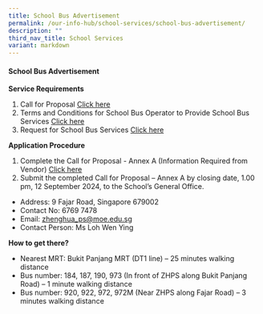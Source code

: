 ```yaml
---
title: School Bus Advertisement
permalink: /our-info-hub/school-services/school-bus-advertisement/
description: ""
third_nav_title: School Services
variant: markdown
---
```


#### School Bus Advertisement

**Service Requirements**<br>
1. Call for Proposal
[Click here](/files/Our%20Info%20Hub/Bus%20Docs%202024/Call_for_Proposals__For_Single_Bus_Service_.pdf)<br>
2. Terms and Conditions for School Bus Operator to Provide School Bus Services
[Click here](/files/Our%20Info%20Hub/Bus%20Docs%202024/TC_for_School_Bus_Operator_to_Provide_School_Bus_Services__For_Single_Bus_Service_.pdf)<br>
3. Request for School Bus Services
[Click here](/files/Our%20Info%20Hub/Bus%20Docs%202024/Request_for_School_Bus_Service_and_TC_Governing_the_Requests_for_Services___For_Single_Bus_Service_.pdf)<br>

**Application Procedure**<br>

1. Complete the Call for Proposal - Annex A (Information Required from Vendor)
[Click here](/files/Our%20Info%20Hub/Bus%20Docs%202024/Annex_A___Information_from_Vendor__For_Single_Bus_Service_.pdf)<br>
2. Submit the completed Call for Proposal – Annex A by closing date, 1.00 pm, 12 September 2024, to the School’s General Office.<br>

* Address: 9 Fajar Road, Singapore 679002<br>
* Contact No: 6769 7478<br>
* Email: zhenghua_ps@moe.edu.sg<br>
* Contact Person: Ms Loh Wen Ying<br>

**How to get there?**<br>

* Nearest MRT: Bukit Panjang MRT (DT1 line) – 25 minutes walking distance<br>
* Bus number: 184, 187, 190, 973 (In front of ZHPS along Bukit Panjang Road) – 1 minute walking distance<br>
* Bus number: 920, 922, 972, 972M (Near ZHPS along Fajar Road) – 3 minutes walking distance<br>
